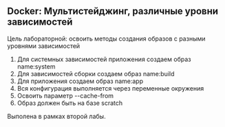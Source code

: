 ## **Docker: Мультистейджинг, различные уровни зависимостей**

Цель лабораторной: освоить методы создания образов с разными уровнями зависимостей

1. Для системных зависимостей приложения создаем образ name:system
2. Для зависимостей сборки создаем образ name:build
3. Для приложения создаем образ name:app
4. Вся конфигурация выполняется через переменные окружения
5. Освоить параметр --cache-from
6. Образ должен быть на базе scratch

Выполена в рамках второй лабы.